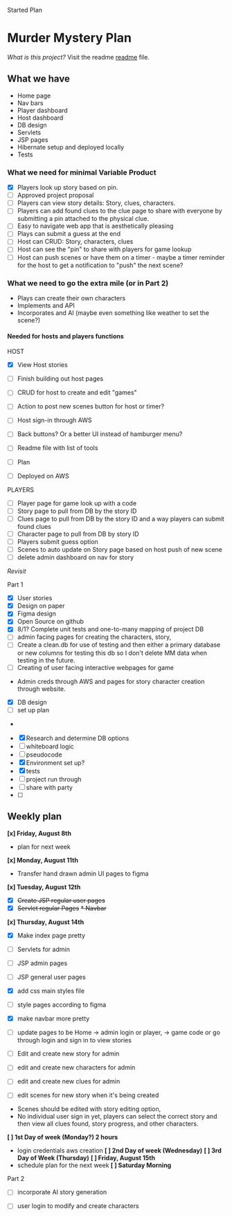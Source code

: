 Started Plan
# Murder Mystery Plan
_What is this project?_ Visit the readme [readme](readme.md) file.
## What we have 
* Home page 
* Nav bars
* Player dashboard
* Host dashboard
* DB design
* Servlets
* JSP pages
* Hibernate setup and deployed locally
* Tests

### What we need for minimal Variable Product
- [x] Players look up story based on pin. 
- [ ] Approved project proposal
- [ ] Players can view story details: Story, clues, characters. 
- [ ] Players can add found clues to the clue page to share with everyone by submitting a pin attached to the physical clue.
- [ ] Easy to navigate web app that is aesthetically pleasing
- [ ] Plays can submit a guess at the end
- [ ] Host can CRUD: Story, characters, clues
- [ ] Host can see the "pin" to share with players for game lookup
- [ ] Host can push scenes or have them on a timer - maybe a timer reminder for the host to get a notification to "push" the next scene?

### What we need to go the extra mile (or in Part 2)
* Plays can create their own characters
* Implements and API 
* Incorporates and  AI (maybe even something like weather to set the scene?)

#### Needed for hosts and players functions
HOST
- [x] View Host stories
- [ ] Finish building out host pages
- [ ] CRUD for host to create and edit "games"
- [ ] Action to post new scenes button for host or timer?
- [ ] Host sign-in through AWS
- [ ] Back buttons? Or a better UI instead of hamburger menu?
- [ ] Readme file with list of tools
- [ ] Plan
- [ ] Deployed on AWS


PLAYERS
- [ ] Player page for game look up with a code
- [ ] Story page to pull from DB by the story ID
- [ ] Clues page to pull from DB by the story ID and a way players can submit found clues
- [ ] Character page to pull from DB by story ID
- [ ] Players submit guess option
- [ ] Scenes to auto update on Story page based on host push of new scene
- [ ] delete admin dashboard on nav for story

_Revisit_ 

Part 1
- [x] User stories
- [x] Design on paper
- [x] Figma design
- [x] Open Source on github
- [x] 8/1? Complete unit tests and one-to-many mapping of project DB
- [ ] admin facing pages for creating the characters, story, 
- [ ] Create a clean.db for use of testing and then either a primary database or new columns for testing this db so I don't delete MM data when testing in the future.
- [ ] Creating of user facing interactive webpages for game
- Admin creds through AWS and pages for story character creation through website.

- [x] DB design
- [ ] set up plan
- 
- [x] Research and determine DB options
- [ ] whiteboard logic 
- [ ] pseudocode
- [x] Environment set up?
- [x] tests
- [ ] project run through
- [ ] share with party 
- [ ]

## Weekly plan ## 
__[x] Friday, August 8th__
* plan for next week

__[x] Monday, August 11th__
* Transfer hand drawn admin UI pages to figma


__[x] Tuesday, August 12th__
* [x] ~~Create JSP regular user pages~~
* [x] ~~Servlet regular Pages~~
~~* Navbar~~

__[x] Thursday, August 14th__
* [x] Make index page pretty
* [ ] Servlets for admin
* [ ] JSP admin pages
* [ ] JSP general user pages
* [x] add css main styles file
* [ ] style pages according to figma
* [x] make navbar more pretty

* [ ] update pages to be Home -> admin login or player, -> game code or go through login and sign in to view stories
* [ ] Edit and create new story for admin
* [ ] edit and create new characters for admin
* [ ] edit and create new clues for admin
* [ ] edit scenes for new story when it's being created
* Scenes should be edited with story editing option, 
* No individual user sign in yet, players can select the correct story and then view all clues found, story progress, and other characters. 

__[ ] 1st Day of week (Monday?) 2 hours__
* login credentials aws creation
  __[ ] 2nd Day of week (Wednesday)__
__[ ] 3rd Day of Week (Thursday)__
__[ ] Friday, August 15th__
* schedule plan for the next week
__[ ] Saturday Morning__

Part 2
- [ ] incorporate AI story generation 
- [ ] user login to modify and create characters 

